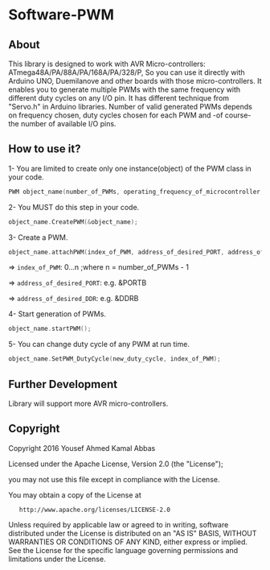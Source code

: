 # Software-PWM

## About

This library is designed to work with AVR Micro-controllers: ATmega48A/PA/88A/PA/168A/PA/328/P,
So you can use it directly with Arduino UNO, Duemilanove and other boards with those micro-controllers.
It enables you to generate multiple PWMs with the same frequency with different duty cycles on any I/O pin.
It has different technique from "Servo.h" in Arduino libraries.
Number of valid generated PWMs depends on frequency chosen, duty cycles chosen for each PWM and -of course- the number of available I/O pins.

## How to use it?

1- You are limited to create only one instance(object) of the PWM class in your code.
```C
PWM object_name(number_of_PWMs, operating_frequency_of_microcontroller, PWM_frequency, prescalar);
```
2- You MUST do this step in your code.
```C
object_name.CreatePWM(&object_name);
```
3- Create a PWM.
```C
object_name.attachPWM(index_of_PWM, address_of_desired_PORT, address_of_desired_DDR, pin_number, max_duty_cycle, min_duty_cycle);
```
=> `index_of_PWM`: 0...n ;where n = number_of_PWMs - 1

=> `address_of_desired_PORT`: e.g. &PORTB

=> `address_of_desired_DDR`: e.g. &DDRB


4- Start generation of PWMs.
```C
object_name.startPWM();
```
5- You can change duty cycle of any PWM at run time.
```C
object_name.SetPWM_DutyCycle(new_duty_cycle, index_of_PWM);
```

## Further Development

Library will support more AVR micro-controllers.

## Copyright

Copyright 2016 Yousef Ahmed Kamal Abbas

   Licensed under the Apache License, Version 2.0 (the "License");
   
   you may not use this file except in compliance with the License.
   
   You may obtain a copy of the License at

       http://www.apache.org/licenses/LICENSE-2.0

   Unless required by applicable law or agreed to in writing, software
   distributed under the License is distributed on an "AS IS" BASIS,
   WITHOUT WARRANTIES OR CONDITIONS OF ANY KIND, either express or implied.
   See the License for the specific language governing permissions and
   limitations under the License.
